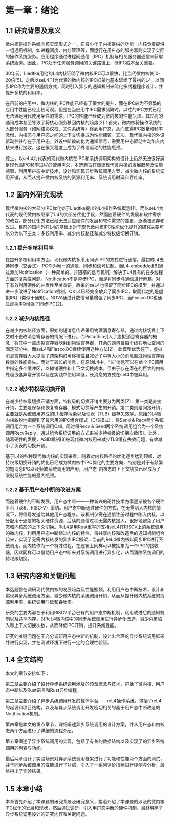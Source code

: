 # 第一章：绪论
## 1.1 研究背景及意义
微内核是操作系统内核实现形式之一，它最小化了内核提供的功能：内核负责提供一组通用机制，如进程调度、内存管理等，而运行在用户态的服务器则实现了实际的操作系统服务。应用程序通过进程间通信（IPC）机制与相关服务器通信来获取系统服务。因此，IPC处于任何服务调用的关键路径上，低IPC成本至关重要。

30年前，Liedtke用他的L4内核证明了微内核IPC可以很快，比当代微内核快10-20倍[5]。之后以seL4[1]为代表的微内核的IPC框架也基本延续了最初的L4，以同步IPC作为主要的通信方式，同时引入异步的通知机制来简化多线程程序设计，并提升多核的利用率。

在目前的应用中，微内核的IPC性能已经有了很大的提升，而在IPC较为不频繁的应用中性能已经比较可观。但是在当应用中IPC需求频繁时，以往的IPC方式已经无法满足当代使用条件的需求，IPC的性能已经成为微内核的性能瓶颈，其过高的通讯成本甚至导致了将核心服务移回内核的趋势[2]：首先，微内核将操作系统的大部分服务（如网络协议栈、文件系统等）移到用户态，从而使得IPC数量和频率激增，内核态与用户态之间的上下文切换成为性能瓶颈。其次，现代微内核的外设驱动往往存在于用户态，外设中断被转化为通知信号，需要用户态驱动主动陷入内核来进行接收，这在很大程度上成为了外设驱动的性能瓶颈。

综上，以seL4为代表的现代微内核在IPC和系统调用架构的设计上仍然无法很好满足现代高IPC频率进程的使用需求，本选题旨在调研现代微内核的发展趋势及性能瓶颈，利用用户态中断技术，设计和实现异步系统调用方案，减少微内核的系统调用开销，从而从提升微内核系统的资源利用率、系统调用时延和吞吐率。   
## 1.2 国内外研究现状
现代微内核的大部分IPC优化始于Liedtke提出的L4操作系统概念[1]。而以seL4为代表的现代微内核继承了L4的大部分优化手段，然而随着硬件的发展和软件需求的改变，部分优化方法已经无法适应硬件的发展和软件需求的变更，逐渐被遗弃和改进。目前的国内外在L4的基础上对于现代微内核IPC性能优化提升的研究主要可以分为以下三类：多核利用率、减少内核路径和减少特权级切换开销。  
### 1.2.1 提升多核利用率
在提升多核利用率方面，现代微内核多采用同步IPC的方式进行通信，最初的L4支持同步（交会式）IPC作为唯一的通信、同步和信号机制。而L4-embedded[6]通过添加Notification（一种简单的、非阻塞的信号机制）解决了L4具有的在多线程方面的复杂性问题。Notification不是异步IPC，而是将同步与通信进行解耦，对于有效利用硬件的并发性至关重要。后来的seL4也保留了同步IPC的模型，并通过进一步改进了Notification机制。OKL4已经完全放弃了同步IPC，取而代之的是虚拟IRQ（类似于通知）。NOVA通过计数信号量增强了同步IPC，而Fiasco.OC也通过虚拟IRQ增强了同步IPC[2]。  
### 1.2.2 减少内核路径
在减少内核路径方面，原始的短消息传递采用物理消息寄存器，通过内核切换上下文时不更改消息寄存器的情况下进行。而Pistachio引入了虚拟消息寄存器的概念：将其中一些虚拟寄存器映射到物理寄存器，其余的则包含每个线程地址空间的固定部分中。而seL4和Fiasco.OC继续使用这种方法[2]。此模型优势在于，虚拟消息寄存器大大提高了跨架构的可移植性且减少了中等大小的消息超过物理寄存器数量的性能损失。而对于较长的消息，在原始L4中，“长”消息可以在单个IPC调用中指定多个缓冲区，以摊销硬件和上下文切换成本。但由于存在潜在的巨大的内核处理嵌套异常开销以及在实践中使用率低，长消息的方式在sel4中被弃用。  
### 1.2.2 减少特权级切换开销
在减少特权级切换开销方面，特权级的切换开销主要分为两类[7]：第一类是直接开销，主要是保存和恢复寄存器、模式切换等产生的开销。第二类则是间接开销，主要就是系统调用造成的L1 缓存污染以及快表（TLB）缓存失效等。原始的L4微内核敏锐地把握到了最常用的IPC组合模式（C/S模式），将Send & Recv两个系统调用组合为一个系统调用Call，同时将Recv & Send两个系统调用组合为一个系统调用RecvReply，通过组合系统调用的方式来减少特权级的切换次数[5]。此外，随着硬件的发展，ASID机制[8]被现代微内核用来减少TLB缓存失效问题，有效减小了页表的切换开销。

基于L4的各种现代微内核的实现来看，随着对内核路径的优化逐步达到顶峰，对特权级切换开销的优化已经成为微内核中IPC优化的主要方向，特别是对于有频繁的短消息IPC以及频繁系统调用的应用，用户态-内核态的上下文切换已经成为了限制系统性能的最大瓶颈。  
### 1.2.2 基于用户态中断的改进方案
而随着硬件的不断发展，用户态中断——一种新兴的硬件技术方案逐渐被各个硬件平台（x86、RISC-V）采纳。用户态中断通过硬件的方式，在无需陷入内核的情况下，将信号发送给其他用户态程序。该机制仅需在通信注册过程中陷入内核，以分配用于通信的相关硬件资源，后续的通信过程无需内核接入，很好地避免了用户态和内核态的上下文切换。ReL4是⽤Rust重写的支持seL4在RISCV上的系统调用的微内核，利用用户态中断绕过内核的特性，将共享内核和改造后的通知机制组合起来，实现了无需内核转发的异步IPC框架，当前的ReL4微内核以同步IPC进⾏系统调用。而内核作为一个特殊进程，在逻辑上同样可以被抽象为一个IPC的接收端，因此同样可以借助用户态中断来对系统调用进行异步化，从而消除系统调用的特权级切换。  
## 1.3 研究内容和关键问题
本选题旨在调研现代微内核的发展趋势及性能瓶颈，利用用户态中断技术，设计和实现异步系统调用方案，减少微内核的系统调用开销，从而从提升微内核系统的资源利用率、系统调用时延和吞吐率。

研究的主要内容在于利用RISCV平台已有的用户态中断机制，利用改进后的通知机制以及共享内存，对ReL4微内核中的同步系统调用进⾏异步化改造，减少内核陷⼊和上下⽂切换次数，从⽽降低IPC开销，提升系统性能。

研究的关键问题在于充分调研用户态中断的机制，设计出合理的异步系统调用框架并进行实现，并在测试环境下进行一定的合理性验证。
## 1.4 全文结构
本文的章节安排如下：

第二章主要介绍了设计异步系统调用涉及的预备概念与技术，包括了微内核、用户态中断以及Rust语言和Rust异步编程。

第三章主要介绍了异步系统调用开发的载体平台——reL4操作系统，包括了reL4的起源和项目结构，以及与异步系统调用开发密切相关的基于用户态中断改造的Notification机制。

第四章是本文的重点章节，详细阐述异步系统调用的设计方案，并从用户态和内核态两个方面进行了详细的流程介绍。

第五章阐述了异步系统调用的实现，包括了有关的数据结构以及实现了的异步系统调用的列表与功能。

最后两章设计了实验场景对异步系统调用框架进行了功能和性能两个方面的测试，并于同步系统调用的性能进行了对照，引入了一系列评价指标进行评测与分析，最终得出了实验结果。
## 1.5 本章小结
本章首先介绍了本课题的研究背景及研究意义，接着介绍了本课题的涉及的微内核IPC优化的发展和现状，然后通过调研，引入用户态中断的硬件机制，最终明确了异步系统调用设计的研究内容和关键问题。